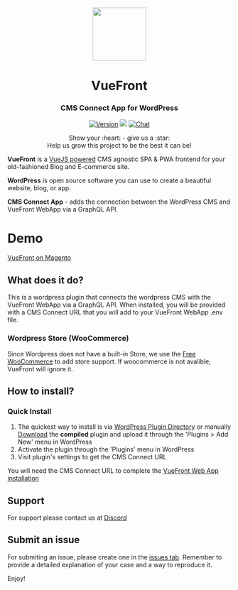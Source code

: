 <p align="center">
  <br>
  <a href="https://vuefront.com">
    <img src="https://vuefront.com/logo.png" width="120"/>
  </a>
</p>
<h1 align="center">VueFront</h1>
<h3 align="center">CMS Connect App for WordPress
</h3>

<p align="center">
  <a href="https://github.com/vuefront/vuefront"><img src="https://img.shields.io/badge/price-FREE-0098f7.svg" alt="Version"></a>
   <a href="https://wordpress.org/plugins/vuefront/"><img src="https://img.shields.io/wordpress/plugin/v/vuefront" /></a>
  <a href="https://discord.gg/C9vcTCQ"><img src="https://img.shields.io/badge/chat-on%20discord-7289da.svg" alt="Chat"></a>
</p>

<p align="center">
Show your :heart: - give us a :star: <br/> 
Help us grow this project to be the best it can be!
  </p>


__VueFront__ is a <a href="//vuejs.org">VueJS powered</a> CMS agnostic SPA & PWA frontend for your old-fashioned Blog and E-commerce site. 

__WordPress__ is open source software you can use to create a beautiful website, blog, or app.

__CMS Connect App__ - adds the connection between the WordPress CMS and VueFront WebApp via a GraphQL API.
  
# Demo

[VueFront on Magento](https://magento.vuefront.com/)

## What does it do?
This is a wordpress plugin that connects the wordpress CMS with the VueFront WebApp via a GraphQL API. When installed, you will be provided with a CMS Connect URL that you will add to your VueFront WebApp .env file.  

### Wordpress Store (WooCommerce) 
Since Wordpress does not have a built-in Store, we use the [Free WooCommerce](https://woocommerce.com/) to add store support. If woocommerce is not avalible, VueFront will ignore it.

## How to install?

### Quick Install
1. The quickest way to install is via [WordPress Plugin Directory](https://wordpress.org/plugins/vuefront/) or manually [Download](https://github.com/vuefront/wordpress/releases) the **compiled** plugin and upload it through the 'Plugins > Add New' menu in WordPress
2. Activate the plugin through the 'Plugins' menu in WordPress
3. Visit plugin's settings to get the CMS Connect URL

You will need the CMS Connect URL to complete the [VueFront Web App installation](https://vuefront.com/guide/setup.html)

## Support
For support please contact us at [Discord](https://discord.gg/C9vcTCQ)

## Submit an issue
For submiting an issue, please create one in the [issues tab](https://github.com/vuefront/vuefront/issues). Remember to provide a detailed explanation of your case and a way to reproduce it. 

Enjoy!
